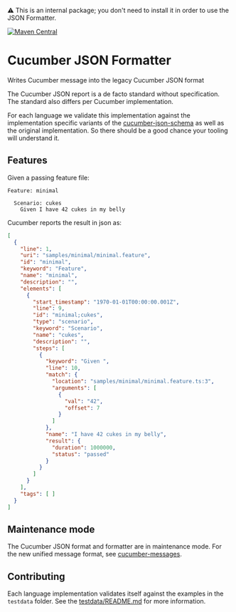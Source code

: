 ⚠️ This is an internal package; you don't need to install it in order to use the JSON Formatter.

[![Maven Central](https://img.shields.io/maven-central/v/io.cucumber/cucumber-json-formatter.svg?label=Maven%20Central)](https://search.maven.org/search?q=g:io.cucumber%20AND%20a:cucumber-json-formatter)

# Cucumber JSON Formatter
Writes Cucumber message into the legacy Cucumber JSON format

The Cucumber JSON report is a de facto standard without specification. The standard
also differs per Cucumber implementation.

For each language we validate this implementation against the implementation
specific variants of the [cucumber-json-schema](https://github.com/cucumber/cucumber-json-schema)
as well as the original implementation. So  there should be a good chance your
tooling will understand it.

## Features

Given a passing feature file:

```gherkin
Feature: minimal
  
  Scenario: cukes
    Given I have 42 cukes in my belly
```

Cucumber reports the result in json as:

```json
[
  {
    "line": 1,
    "uri": "samples/minimal/minimal.feature",
    "id": "minimal",
    "keyword": "Feature",
    "name": "minimal",
    "description": "",
    "elements": [
      {
        "start_timestamp": "1970-01-01T00:00:00.001Z",
        "line": 9,
        "id": "minimal;cukes",
        "type": "scenario",
        "keyword": "Scenario",
        "name": "cukes",
        "description": "",
        "steps": [
          {
            "keyword": "Given ",
            "line": 10,
            "match": {
              "location": "samples/minimal/minimal.feature.ts:3",
              "arguments": [
                {
                  "val": "42",
                  "offset": 7
                }
              ]
            },
            "name": "I have 42 cukes in my belly",
            "result": {
              "duration": 1000000,
              "status": "passed"
            }
          }
        ]
      }
    ],
    "tags": [ ]
  }
]
```

## Maintenance mode

The Cucumber JSON format and formatter are in maintenance mode. For the new
unified message format, see [cucumber-messages](https://github.com/cucumber/messages).

## Contributing

Each language implementation validates itself against the examples in the
`testdata` folder. See the [testdata/README.md](testdata/README.md) for more
information.
